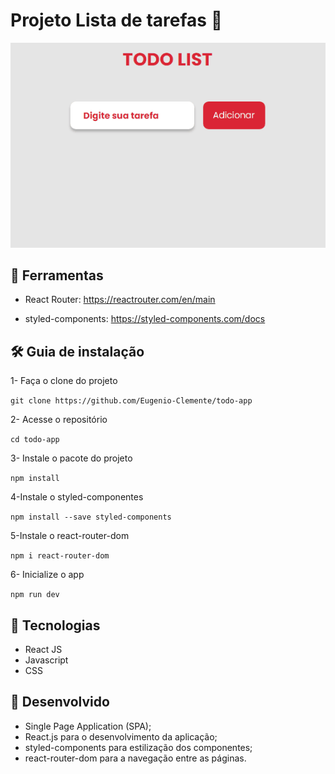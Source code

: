 # Projeto Lista de tarefas 🚀

 [<img src="/src/imagens/projeto-todo-list.gif" alt="Projeto todo list">]()

## 📌 Ferramentas

- React Router: https://reactrouter.com/en/main

- styled-components: https://styled-components.com/docs 


## 🛠 Guia de instalação
1- Faça o clone do projeto

``
git clone https://github.com/Eugenio-Clemente/todo-app
``

2- Acesse o repositório

``
cd todo-app
``

3- Instale o pacote do projeto

``
npm install
``

4-Instale o styled-componentes

``
npm install --save styled-components
``

5-Instale o react-router-dom

``
npm i react-router-dom
``

6- Inicialize o app

``
npm run dev
``

## 📌 Tecnologias 
- React JS
- Javascript
- CSS

## 📌 Desenvolvido 

-  Single Page Application (SPA);
- React.js para o desenvolvimento da
aplicação;
- styled-components para estilização dos
componentes;
-  react-router-dom para a navegação entre as
páginas.
